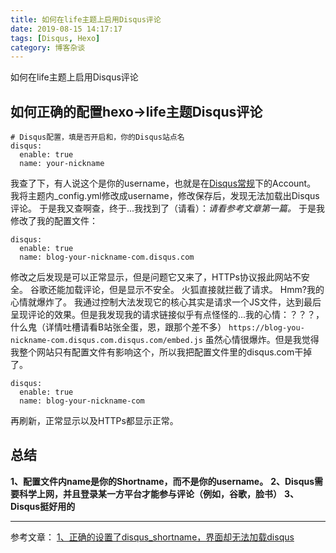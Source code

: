```yaml
---
title: 如何在life主题上启用Disqus评论
date: 2019-08-15 14:17:17
tags: [Disqus, Hexo]
category: 博客杂谈 
---
```

如何在life主题上启用Disqus评论
<!--more-->
## 如何正确的配置hexo->life主题Disqus评论
```
# Disqus配置，填是否开启和，你的Disqus站点名
disqus:
  enable: true
  name: your-nickname
```
我查了下，有人说这个是你的username，也就是在[Disqus常规](https://disqus.com/admin/settings/general/)下的Account。
我将主题内_config.yml修改成username，修改保存后，发现无法加载出Disqus评论。
于是我又查啊查，终于...我找到了（请看）：*请看参考文章第一篇。*
于是我修改了我的配置文件：
```
disqus:
  enable: true
  name: blog-your-nickname-com.disqus.com
```
修改之后发现是可以正常显示，但是问题它又来了，HTTPs协议报此网站不安全。
谷歌还能加载评论，但是显示不安全。
火狐直接就拦截了请求。
Hmm?我的心情就爆炸了。
我通过控制大法发现它的核心其实是请求一个JS文件，达到最后呈现评论的效果。但是我发现我的请求链接似乎有点怪怪的...我的心情：？？？，什么鬼（详情吐槽请看B站张全蛋，恩，跟那个差不多）
` https://blog-you-nickname-com.disqus.com.disqus.com/embed.js `
虽然心情很爆炸。但是我觉得我整个网站只有配置文件有影响这个，所以我把配置文件里的disqus.com干掉了。
```
disqus:
  enable: true
  name: blog-your-nickname-com
```
再刷新，正常显示以及HTTPs都显示正常。

## 总结

**1、配置文件内name是你的Shortname，而不是你的username。**
**2、Disqus需要科学上网，并且登录某一方平台才能参与评论（例如，谷歌，脸书）**
**3、Disqus挺好用的**


---
参考文章：
[1、正确的设置了disqus_shortname，界面却无法加载disqus](https://github.com/iissnan/theme-next-docs/issues/86)
